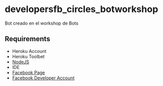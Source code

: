# developersfb_circles_botworkshop
Bot creado en el workshop de Bots

## Requirements

* Heroku Account
* Heroku Toolbet
* [NodeJS](https://nodejs.org/en/)
* IDE
* [Facebook Page](https://www.facebook.com/pages/create/)
* [Facebook Developer Account](https://developers.facebook.com/)